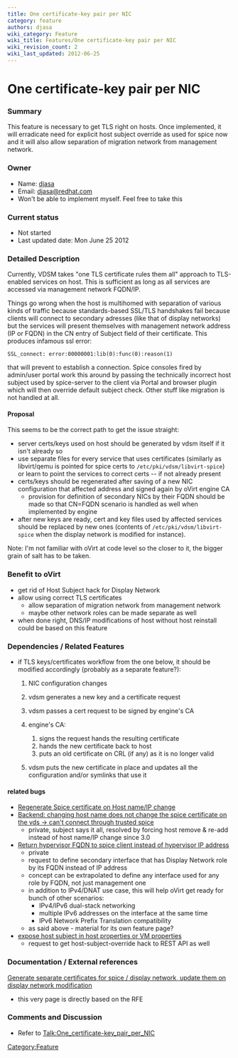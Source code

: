 ```yaml
---
title: One certificate-key pair per NIC
category: feature
authors: djasa
wiki_category: Feature
wiki_title: Features/One certificate-key pair per NIC
wiki_revision_count: 2
wiki_last_updated: 2012-06-25
---
```


# One certificate-key pair per NIC

### Summary

This feature is necessary to get TLS right on hosts. Once implemented, it will erradicate need for explicit host subject override as used for spice now and it will also allow separation of migration network from management network.

### Owner

*   Name: [djasa](User:Djasa)
*   Email: <djasa@redhat.com>
*   Won't be able to implement myself. Feel free to take this

### Current status

*   Not started
*   Last updated date: Mon June 25 2012

### Detailed Description

Currently, VDSM takes "one TLS certificate rules them all" approach to TLS-enabled services on host. This is sufficient as long as all services are accessed via management network FQDN/IP.

Things go wrong when the host is multihomed with separation of various kinds of traffic because standards-based SSL/TLS handshakes fail because clients will connect to secondary adresses (like that of display networks) but the services will present themselves with management network address (IP or FQDN) in the CN entry of Subject field of their certificate. This produces infamous ssl error:

    SSL_connect: error:00000001:lib(0):func(0):reason(1)

that will prevent to establish a connection. Spice consoles fired by admin/user portal work this around by passing the technically incorrect host subject used by spice-server to the client via Portal and browser plugin which will then override default subject check. Other stuff like migration is not handled at all.

#### Proposal

This seems to be the correct path to get the issue straight:

*   server certs/keys used on host should be generated by vdsm itself if it isn't already so
*   use separate files for every service that uses certificates (similarly as libvirt/qemu is pointed for spice certs to `/etc/pki/vdsm/libvirt-spice`) or learn to point the services to correct certs -- if not already present
*   certs/keys should be regenerated after saving of a new NIC configuration that affected address and signed again by oVirt engine CA
    -   provision for definition of secondary NICs by their FQDN should be made so that CN=FQDN scenario is handled as well when implemented by engine
*   after new keys are ready, cert and key files used by affected services should be replaced by new ones (contents of `/etc/pki/vdsm/libvirt-spice` when the display network is modified for instance).

Note: I'm not familiar with oVirt at code level so the closer to it, the bigger grain of salt has to be taken.

### Benefit to oVirt

*   get rid of Host Subject hack for Display Network
*   allow using correct TLS certificates
    -   allow separation of migration network from management network
    -   maybe other network roles can be made separate as well
*   when done right, DNS/IP modifications of host without host reinstall could be based on this feature

### Dependencies / Related Features

*   if TLS keys/certificates workflow from the one below, it should be modified accordingly (probably as a separate feature?):
    1.  NIC configuration changes
    2.  vdsm generates a new key and a certificate request
    3.  vdsm passes a cert request to be signed by engine's CA
    4.  engine's CA:
        1.  signs the request hands the resulting certificate
        2.  hands the new certificate back to host
        3.  puts an old certificate on CRL (if any) as it is no longer valid

    5.  vdsm puts the new certificate in place and updates all the configuration and/or symlinks that use it

#### related bugs

*   [Regenerate Spice certificate on Host name/IP change](https://bugzilla.redhat.com/show_bug.cgi?id=672765)
*   [Backend: changing host name does not change the spice certificate on the vds -> can't connect through trusted spice](https://bugzilla.redhat.com/show_bug.cgi?id=670450)
    -   private, subject says it all, resolved by forcing host remove & re-add instead of host name/IP change since 3.0
*   [Return hypervisor FQDN to spice client instead of hypervisor IP address](https://bugzilla.redhat.com/show_bug.cgi?id=788977)
    -   private
    -   request to define secondary interface that has Display Network role by its FQDN instead of IP address
    -   concept can be extrapolated to define any interface used for any role by FQDN, not just management one
    -   in addition to IPv4/DNAT use case, this will help oVirt get ready for bunch of other scenarios:
        -   IPv4/IPv6 dual-stack networking
        -   multiple IPv6 addresses on the interface at the same time
        -   IPv6 Network Prefix Translation compatibility
    -   as said above - material for its own feature page?
*   [expose host subject in host properties or VM properties](https://bugzilla.redhat.com/show_bug.cgi?id=807384)
    -   request to get host-subject-override hack to REST API as well

### Documentation / External references

[Generate separate certificates for spice / display network, update them on display network modification](https://bugzilla.redhat.com/show_bug.cgi?id=835018)

*   this very page is directly based on the RFE

### Comments and Discussion

*   Refer to <Talk:One_certificate-key_pair_per_NIC>

<Category:Feature>
